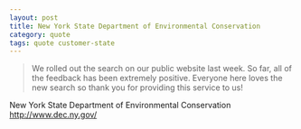 ```yaml
---
layout: post
title: New York State Department of Environmental Conservation
category: quote
tags: quote customer-state
---
```


> We rolled out the search on our public website last week. So far, all of the feedback has been extremely positive. Everyone here loves the new search so thank you for providing this service to us!

New York State Department of Environmental Conservation
<http://www.dec.ny.gov/>